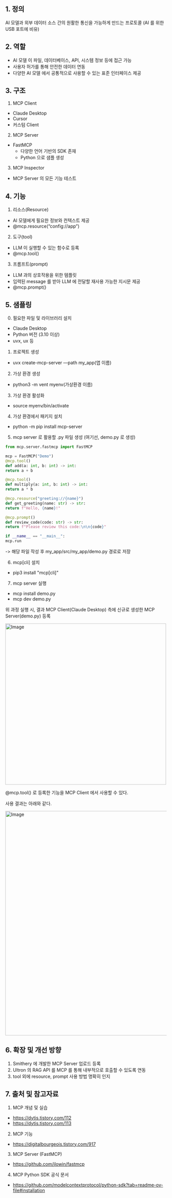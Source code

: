 ## 1. 정의
AI 모델과 외부 데이터 소스 간의 원활한 통신을 가능하게 만드는 프로토콜
(AI 를 위한 USB 포트에 비유)

## 2. 역할
- AI 모델 이 파일, 데이터베이스, API, 시스템 정보 등에 접근 가능
- 사용자 허가를 통해 안전한 데이터 연동
- 다양한 AI 모델 에서 공통적으로 사용할 수 있는 표준 인터페이스 제공

## 3. 구조
1) MCP Client
- Claude Desktop
- Cursor
- 커스텀 Client

2) MCP Server
- FastMCP 
  - 다양한 언어 기반의 SDK 존재 
  - Python 으로 샘플 생성

3) MCP Inspector
- MCP Server 의 모든 기능 테스트

## 4. 기능
1) 리소스(Resource)
- AI 모델에게 필요한 정보와 컨텍스트 제공
- @mcp.resource(“config://app”)

2) 도구(tool)
- LLM 이 실행할 수 있는 함수로 등록
- @mcp.tool()

3) 프롬프트(prompt)
-  LLM 과의 상호작용을 위한 템플릿
- 입력된 message 를 받아 LLM 에 전달할 재사용 가능한 지시문 제공
- @mcp.prompt()

## 5. 샘플링
0) 필요한 파일 및 라이브러리 설치
- Claude Desktop
- Python 버전 (3.10 이상)
- uvx, ux 등
1) 프로젝트 생성
- uvx create-mcp-server —path my_app(앱 이름)
2) 가상 환경 생성
- python3 -m vent myenv(가상환경 이름)
3) 가상 환경 활성화
-  source myenv/bin/activate
4) 가상 환경에서 패키지 설치
- python -m pip install mcp-server
5) mcp server 로 활용할 .py 파일 생성 (여기선, demo.py 로 생성)

```python
from mcp.server.fastmcp import FastMCP

mcp = FastMCP("Demo")
@mcp.tool()
def add(a: int, b: int) -> int:
return a + b

@mcp.tool()
def multiply(a: int, b: int) -> int:
return a * b

@mcp.resource("greeting://{name}")
def get_greeting(name: str) -> str:
return f"Hello, {name}!"

@mcp.prompt()
def review_code(code: str) -> str:
return f"Please review this code:\n\n{code}"

if __name__ == "__main__":
mcp.run
```

-> 해당 파일 작성 후 my_app/src/my_app/demo.py 경로로 저장

6) mcp[cli] 설치
- pip3 install "mcp[cli]"

7) mcp server 실행
- mcp install demo.py
- mcp dev demo.py

위 과정 실행 시, 결과
MCP Client(Claude Desktop) 측에 신규로 생성한 MCP Server(demo.py) 등록

<img width="502" alt="Image" src="https://github.com/user-attachments/assets/4b0934aa-7982-4ed4-b4ac-ff5fa72ba282" />

@mcp.tool() 로 등록한 기능을 MCP Client 에서 사용할 수 있다.

사용 결과는 아래와 같다.

<img width="699" alt="Image" src="https://github.com/user-attachments/assets/36d026dd-e0be-4c3e-b3b7-4cdc6aeeda73" />

## 6. 확장 및 개선 방향
1) Smithery 에 개발한 MCP Server 업로드 등록
2) Ultron 의 RAG API 를 MCP 를 통해 내부적으로 호출할 수 있도록 연동
3) tool 외에 resource, prompt 사용 방법 명확히 인지

## 7. 출처 및 참고자료

1) MCP 개념 및 실습
- https://dytis.tistory.com/112
- https://dytis.tistory.com/113
2) MCP 기능
- https://digitalbourgeois.tistory.com/917
3) MCP Server (FastMCP)
- https://github.com/jlowin/fastmcp
4) MCP Python SDK 공식 문서
- https://github.com/modelcontextprotocol/python-sdk?tab=readme-ov-file#installation